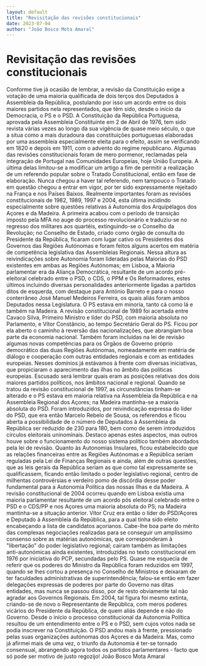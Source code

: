 ```yaml
---
layout: default
title: "Revisitação das revisões constitucionais"
date: 2023-07-04
author: "João Bosco Mota Amaral"
---
```

# Revisitação das revisões constitucionais
Conforme tive já ocasião de lembrar, a revisão da Constituição exige a votação de uma maioria qualificada de dois terços dos Deputados à Assembleia da República, postulando por isso um acordo entre os dois maiores partidos nela representados, que têm sido, desde o início da Democracia, o PS e o PSD.
A Constituição da República Portuguesa, aprovada pela Assembleia Constituinte em 2 de Abril de 1976, tem sido revista várias vezes ao longo da sua vigência de quase meio século, o que a situa como a mais duradoura das constituições portuguesas elaboradas por uma assembleia especialmente eleita para o efeito, assim se verificando em 1820 e depois em 1911, com o advento do regime republicano.
Algumas das revisões constitucionais foram de mero pormenor, reclamadas pela integração de Portugal nas Comunidades Europeias, hoje União Europeia. A última delas limitou-se a modificar um artigo a fim de permitir a realização de um referendo popular sobre o Tratado Constitucional, então em fase de elaboração. Nunca chegou a haver tal referendo, nem tampouco o Tratado em questão chegou a entrar em vigor, por ter sido expressamente rejeitado na França e nos Países Baixos. 
Realmente importantes foram as revisões constitucionais de 1982, 1989, 1997 e 2004, esta última incidindo especialmente sobre questões relativas à Autonomia dos Arquipélagos dos Açores e da Madeira.
 A primeira acabou com o período de transição imposto pela MFA no auge do processo revolucionário e traduziu-se no regresso dos militares aos quartéis, extinguindo-se o Conselho da Revolução; no Conselho de Estado, criado como órgão de consulta do Presidente da República, ficaram com lugar cativo os Presidentes dos Governos das Regiões Autónomas e foram feitos alguns acertos em matéria de competência legislativa das Assembleias Regionais. Nessa altura as reivindicações sobre Autonomia foram lideradas pelas Maiorias do PSD existentes em ambas as Regiões Autónomas; em Lisboa, a Maioria parlamentar era da Aliança  Democrática, resultante de um acordo pré-eleitoral celebrado entre o PSD, o CDS, o PPM e Os Reformadores, estes últimos incluindo diversas personalidades anteriormente ligadas a partidos ditos de esquerda, com destaque para António Barreto e para o nosso conterrâneo José Manuel Medeiros Ferreira, os quais aliás foram ambos Deputados nessa Legislatura. O PS estava em minoria, tanto cá como lá e também na Madeira.
A revisão constitucional de 1989 foi acertada entre Cavaco Silva, Primeiro Ministro e líder do PSD, com maioria absoluta no Parlamento,  e Vítor Constâncio, ao tempo Secretário Geral do PS. Ficou por ela aberto o caminho à reversão das nacionalizações, que abrangiam boa parte da economia nacional. Também foram incluídas na lei de revisão algumas novas competências para os Órgãos de Governo próprio democrático das duas Regiões Autónomas, nomeadamente em matéria de diálogo e cooperação com outras entidades regionais e com as entidades europeias. Nesses domínios já estávamos à frente com diversas iniciativas, que propiciaram o aparecimento das ilhas no âmbito das políticas europeias. Escusado será lembrar quais eram as posições relativas dos dois maiores partidos políticos, nos âmbitos nacional e regional.
Quando se tratou da revisão constitucional de 1997, as circunstâncias tinham-se alterado e o PS estava em maioria relativa na Assembleia da República e na Assembleia Regional dos Açores; na Madeira mantinha-se a maioria absoluta do PSD. Foram introduzidos, por reivindicação expressa do líder do PSD, que era então Marcelo Rebelo de Sousa, os referendos e ficou aberta a possibilidade de o número de Deputados à Assembleia da República ser reduzido de 230 para 180, bem como de serem introduzidos círculos eleitorais uninominais. Destaco apenas estes aspectos, mas outros houve sobre o funcionamento do nosso sistema político também abordados pela lei de revisão. Quanto às Autonomias Insulares, ficou estabelecido que as relações financeiras entre as Regiões Autónomas e a República seriam reguladas pela Lei de Finanças Regionais e ainda, além de outras questões, que as leis gerais da República seriam as que como tal expressamente se qualificassem, ficando então limitado o poder legislativo regional, centro de milhentas controvérsias e verdeiro pomo de discórdia desse poder fundamental para a Autonomia Política das nossas Ilhas e da Madeira.
A revisão constitucional de 2004 ocorreu quando em Lisboa existia uma maioria parlamentar resultante de um acordo pós eleitoral celebrado entre o PSD e o CDS/PP e nos Açores uma maioria absoluta do PS; na Madeira mantinha-se a situação anterior. Vítor Cruz era então o líder do PSD/Açores e Deputado à Assembleia da República, para a qual tinha sido eleito encabeçando a lista de candidatos açorianos. Cabe-lhe boa parte do mérito das complexas negociações realizadas para se conseguir um amplíssimo consenso sobre as matérias autonómicas, que corresponderam à "libertação" do poder legislativo regional; caíram também as limitações anti-autonómicas ainda existentes, introduzidas no texto constitucional em 1976 por iniciativa do PCP, secundadas pelo PS.
Quase me esquecia de referir que os poderes do Ministro da República foram reduzidos em 1997, quando se lhes cortou a presença no Conselho de Ministros e deixaram de ter faculdades administrativas de superintendência; falou-se então em fazer delegações expressas de poderes por parte do Governo nas ditas entidades, mas nunca se passou disso, por de resto obviamente tal não agradar aos Governos Regionais. Em 2004, tal figura foi mesmo extinta, criando-se de novo o Representante de República, com meros poderes vicários do Presidente da República, de quem aliás depende e não do Governo. 
Desde o início o processo constitucional da Autonomia Política resultou de um entendimento entre o PS e o PSD, sem cujos votos nada se podia inscrever na Constituição. O PSD andou mais à frente, pressionado pelas suas organizações autónomas dos Açores e da Madeira. Mas, como já afirmei mais de uma vez, o triunfo da Autonomia é ter-se tornado consensual, abrangendo agora todos os partidos parlamentares - facto que só pode ser motivo de justo regozijo!
João Bosco Mota Amaral
